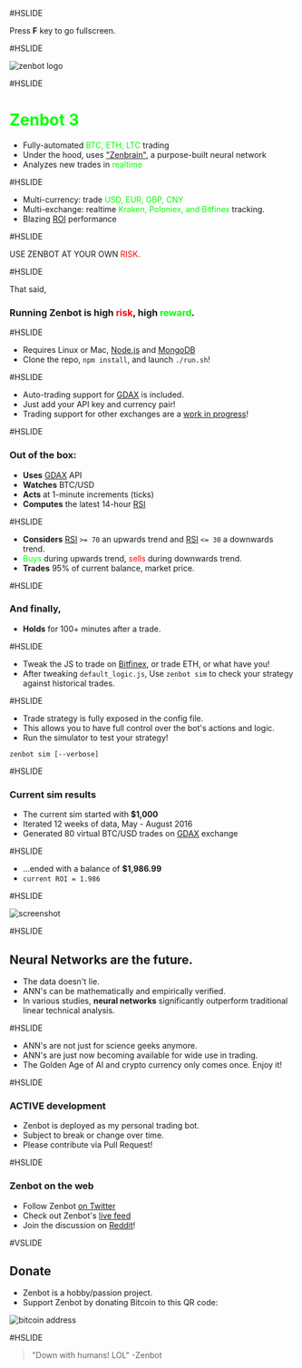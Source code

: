 #HSLIDE

Press **F** key to go fullscreen.

#HSLIDE

![zenbot logo](https://rawgit.com/carlos8f/zenbot/master/assets/zenbot_3_logo.png)

#HSLIDE

# <span style="color:lime">Zenbot 3</span>

- Fully-automated <span style="color:lime">BTC, ETH, LTC</span> trading
- Under the hood, uses ["Zenbrain"](https://github.com/carlos8f), a purpose-built neural network
- Analyzes new trades in <span style="color:lime">realtime</span>

#HSLIDE

- Multi-currency: trade <span style="color:lime">USD, EUR, GBP, CNY</span>
- Multi-exchange: realtime <span style="color:lime">Kraken, Poloniex, and Bitfinex</span> tracking.
- Blazing [ROI](https://en.wikipedia.org/wiki/Return_on_investment) performance

#HSLIDE

USE ZENBOT AT YOUR OWN <span style="color:red">RISK.</span>

#HSLIDE

That said,

### Running Zenbot is high <span style="color:red">risk</span>, high <span style="color:lime">reward</span>.

#HSLIDE

- Requires Linux or Mac, [Node.js](https://nodejs.org) and [MongoDB](https://mongodb.com)
- Clone the repo, `npm install`, and launch `./run.sh`!

#HSLIDE

- Auto-trading support for [GDAX](https://gdax.com/) is included.
- Just add your API key and currency pair!
- Trading support for other exchanges are a [work in progress](https://github.com/carlos8f/zenbot/issues)!

#HSLIDE

### Out of the box:

- **Uses** [GDAX](https://gdax.com/) API
- **Watches** BTC/USD
- **Acts** at 1-minute increments (ticks)
- **Computes** the latest 14-hour [RSI](http://stockcharts.com/school/doku.php?id=chart_school:technical_indicators:relative_strength_index_rsi)

#HSLIDE

- **Considers** [RSI](http://stockcharts.com/school/doku.php?id=chart_school:technical_indicators:relative_strength_index_rsi) `>= 70` an upwards trend and [RSI](http://stockcharts.com/school/doku.php?id=chart_school:technical_indicators:relative_strength_index_rsi) `<= 30` a downwards trend.
- <span style="color:lime">Buys</span> during upwards trend, <span style="color:red">sells</span> during downwards trend.
- **Trades** 95% of current balance, market price.

#HSLIDE

### And finally,

- **Holds** for 100+ minutes after a trade.

#HSLIDE

- Tweak the JS to trade on [Bitfinex](https://bitfinex.com), or trade ETH, or what have you!
- After tweaking `default_logic.js`, Use `zenbot sim` to check your strategy against historical trades.

#HSLIDE

- Trade strategy is fully exposed in the config file.
- This allows you to have full control over the bot's actions and logic.
- Run the simulator to test your strategy!

```
zenbot sim [--verbose]
```

#HSLIDE

### Current sim results

- The current sim started with **$1,000**
- Iterated 12 weeks of data, May - August 2016
- Generated 80 virtual BTC/USD trades on [GDAX](https://gdax.com) exchange

#HSLIDE

- ...ended with a balance of **$1,986.99**
- `current ROI = 1.986`

#HSLIDE

![screenshot](https://cloud.githubusercontent.com/assets/106763/17820631/94c99a20-6602-11e6-8175-39b71c6a085e.png)

#HSLIDE

## Neural Networks are the future.

- The data doesn't lie.
- ANN's can be mathematically and empirically verified.
- In various studies, **neural networks** significantly outperform traditional linear technical analysis.

#HSLIDE

- ANN's are not just for science geeks anymore.
- ANN's are just now becoming available for wide use in trading.
- The Golden Age of AI and crypto currency only comes once. Enjoy it!

#HSLIDE

### ACTIVE development

- Zenbot is deployed as my personal trading bot.
- Subject to break or change over time.
- Please contribute via Pull Request!

#HSLIDE

### Zenbot on the web

- Follow Zenbot [on Twitter](https://twitter.com/zenbot_btc)
- Check out Zenbot's [live feed](https://zenbot.s8f.org/)
- Join the discussion on [Reddit](https://www.reddit.com/r/Bitcoin/comments/4xqo8q/announcing_zenbot_3_your_new_btcethltc_trading/)!

#VSLIDE

## Donate

- Zenbot is a hobby/passion project.
- Support Zenbot by donating Bitcoin to this QR code:

![bitcoin address](https://s8f.org/files/bitcoin.png)

#HSLIDE

> "Down with humans! LOL" -Zenbot
